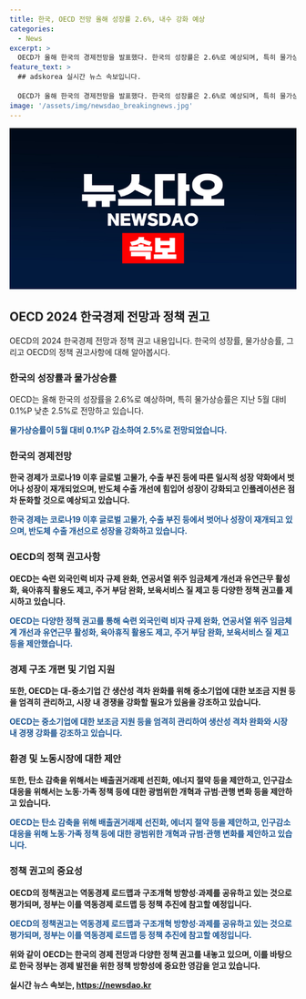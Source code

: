 ```yaml
---
title: 한국, OECD 전망 올해 성장률 2.6%, 내수 강화 예상
categories:
  - News
excerpt: >
  OECD가 올해 한국의 경제전망을 발표했다. 한국의 성장률은 2.6%로 예상되며, 특히 물가상승률은 2.5%로 전망된다. OECD는 성장의 재개와 내수의 강화, 인플레이션의 점차적인 둔화를 기대하며, 구조개혁으로 지속 가능한 성장을 강조했다. 정책 권고사항으로는 외국인력 비자 규제 완화, 임금체계 개선, 유연근무 활성화 등을 제안했으며, 이를 토대로 정부는 역동경제 로드맵 등에 참고할 예정이다. OECD의 정책권고는 역동경제 로드맵과 구조개혁 방향성, 과제를 공유하고 있는 것으로 평가되고 있다.
feature_text: >
  ## adskorea 실시간 뉴스 속보입니다.

  OECD가 올해 한국의 경제전망을 발표했다. 한국의 성장률은 2.6%로 예상되며, 특히 물가상승률은 2.5%로 전망된다. OECD는 성장의 재개와 내수의 강화, 인플레이션의 점차적인 둔화를 기대하며, 구조개혁으로 지속 가능한 성장을 강조했다. 정책 권고사항으로는 외국인력 비자 규제 완화, 임금체계 개선, 유연근무 활성화 등을 제안했으며, 이를 토대로 정부는 역동경제 로드맵 등에 참고할 예정이다. OECD의 정책권고는 역동경제 로드맵과 구조개혁 방향성, 과제를 공유하고 있는 것으로 평가되고 있다.
image: '/assets/img/newsdao_breakingnews.jpg'
---
```


<p><img src="/assets/img/newsdao_breakingnews.jpg" alt="adskorea 속보" /></p>

<h2 data-ke-size="size26">OECD 2024 한국경제 전망과 정책 권고</h2>

<p data-ke-size="size16">OECD의 2024 한국경제 전망과 정책 권고 내용입니다. 한국의 성장률, 물가상승률, 그리고 OECD의 정책 권고사항에 대해 알아봅시다.</p>

<h3>한국의 성장률과 물가상승률</h3>

<p data-ke-size="size16">OECD는 올해 한국의 성장률을 2.6%로 예상하며, 특히 물가상승률은 지난 5월 대비 0.1%P 낮춘 2.5%로 전망하고 있습니다.</p>

<p data-ke-size="size16"><b><span style="color: #1a5490;">물가상승률이 5월 대비 0.1%P 감소하여 2.5%로 전망되었습니다.</span><b></p>

<h3>한국의 경제전망</h3>

<p data-ke-size="size16">한국 경제가 코로나19 이후 글로벌 고물가, 수출 부진 등에 따른 일시적 성장 약화에서 벗어나 성장이 재개되었으며, 반도체 수출 개선에 힘입어 성장이 강화되고 인플레이션은 점차 둔화할 것으로 예상되고 있습니다.</p>

<p data-ke-size="size16"><b><span style="color: #1a5490;">한국 경제는 코로나19 이후 글로벌 고물가, 수출 부진 등에서 벗어나 성장이 재개되고 있으며, 반도체 수출 개선으로 성장을 강화하고 있습니다.</span><b></p>

<h3>OECD의 정책 권고사항</h3>

<p data-ke-size="size16">OECD는 숙련 외국인력 비자 규제 완화, 연공서열 위주 임금체계 개선과 유연근무 활성화, 육아휴직 활용도 제고, 주거 부담 완화, 보육서비스 질 제고 등 다양한 정책 권고를 제시하고 있습니다.</p>

<p data-ke-size="size16"><b><span style="color: #1a5490;">OECD는 다양한 정책 권고를 통해 숙련 외국인력 비자 규제 완화, 연공서열 위주 임금체계 개선과 유연근무 활성화, 육아휴직 활용도 제고, 주거 부담 완화, 보육서비스 질 제고 등을 제안했습니다.</span><b></p>

<h3>경제 구조 개편 및 기업 지원</h3>

<p data-ke-size="size16">또한, OECD는 대-중소기업 간 생산성 격차 완화를 위해 중소기업에 대한 보조금 지원 등을 엄격히 관리하고, 시장 내 경쟁을 강화할 필요가 있음을 강조하고 있습니다.</p>

<p data-ke-size="size16"><b><span style="color: #1a5490;">OECD는 중소기업에 대한 보조금 지원 등을 엄격히 관리하여 생산성 격차 완화와 시장 내 경쟁 강화를 강조하고 있습니다.</span><b></p>

<h3>환경 및 노동시장에 대한 제안</h3>

<p data-ke-size="size16">또한, 탄소 감축을 위해서는 배출권거래제 선진화, 에너지 절약 등을 제안하고, 인구감소 대응을 위해서는 노동·가족 정책 등에 대한 광범위한 개혁과 규범·관행 변화 등을 제안하고 있습니다.</p>

<p data-ke-size="size16"><b><span style="color: #1a5490;">OECD는 탄소 감축을 위해 배출권거래제 선진화, 에너지 절약 등을 제안하고, 인구감소 대응을 위해 노동·가족 정책 등에 대한 광범위한 개혁과 규범·관행 변화를 제안하고 있습니다.</span><b></p>

<h3>정책 권고의 중요성</h3>

<p data-ke-size="size16">OECD의 정책권고는 역동경제 로드맵과 구조개혁 방향성·과제를 공유하고 있는 것으로 평가되며, 정부는 이를 역동경제 로드맵 등 정책 추진에 참고할 예정입니다.</p>

<p data-ke-size="size16"><b><span style="color: #1a5490;">OECD의 정책권고는 역동경제 로드맵과 구조개혁 방향성·과제를 공유하고 있는 것으로 평가되며, 정부는 이를 역동경제 로드맵 등 정책 추진에 참고할 예정입니다.</span><b></p>

<p data-ke-size="size16">위와 같이 OECD는 한국의 경제 전망과 다양한 정책 권고를 내놓고 있으며, 이를 바탕으로 한국 정부는 경제 발전을 위한 정책 방향성에 중요한 영감을 얻고 있습니다.</p>
실시간 뉴스 속보는, <a href="https://newsdao.kr" rel="dofollow">https://newsdao.kr</a>


